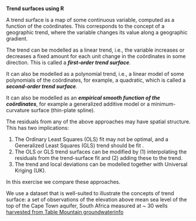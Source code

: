 **Trend surfaces using R**

A trend surface is a map of some continuous variable, computed as a function of the coördinates. This corresponds to the concept of a geographic trend, where the variable changes its value along a geographic gradient.

The trend can be modelled as a linear trend, i.e., the variable increases or decreases a fixed amount for each unit change in the coördinates in some direction. This is called a ***first-order trend surface***. 

It can also be modelled as a polynomial trend, i.e., a linear model of some polynomials of the coördinates, for example, a quadratic, which is called a ***second-order trend surface***. 

It can also be modelled as an ***empirical smooth function of the coördinates***, for example a generalized additive model or a minimum-curvature surface (thin-plate spline).

The residuals from any of the above approaches may have spatial structure. This has two implications:

1. The Ordinary Least Squares (OLS) fit may not be optimal, and a Generalized Least Squares (GLS) trend should be fit .
2. The OLS or GLS trend surfaces can be modified by
   (1) interpolating the residuals from the trend-surface fit and
   (2) adding these to the trend.
4. The trend and local deviations can be modelled together with Universal Kriging (UK).

In this exercise we compare these approaches.

We use a dataset that is well-suited to illustrate the concepts of trend surface: a set of observations of the elevation above mean sea level of the top of the Cape Town aquifer, South Africa measured at ~ 30 wells [harvested from Table Mountain groundwaterinfo](https://tablemountain.groundwaterinfo.africa/index.php/view/map/?repository=tmwsa&project=1_water_source_areas)
